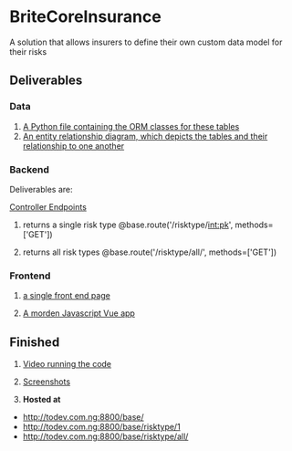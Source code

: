 # BriteCoreInsurance
A solution that allows insurers to define their own custom data model for their risks

## Deliverables

### Data
1. [A Python file containing the ORM classes for these tables](app/base/models.py)
2. [An entity relationship diagram, which depicts the tables and their relationship to one another](./EERD.png)

### Backend

Deliverables are:

[Controller Endpoints](app/base/controllers.py)

1. returns a single risk type
@base.route('/risktype/<int:pk>', methods=['GET'])

2. returns all risk types
@base.route('/risktype/all/', methods=['GET'])


### Frontend

1. [a single front end page](app/templates/base/index.html)

2. [A morden Javascript Vue app](app/base/static/app.vue.js)


## Finished
1. [Video running the code](https://drive.google.com/open?id=1uR76ukHGMtHRq7tuJUZ64Udx5U_2QAYB)
2. [Screenshots](./Screenshots)

2. **Hosted at** 
- http://todev.com.ng:8800/base/
- http://todev.com.ng:8800/base/risktype/1
- http://todev.com.ng:8800/base/risktype/all/
